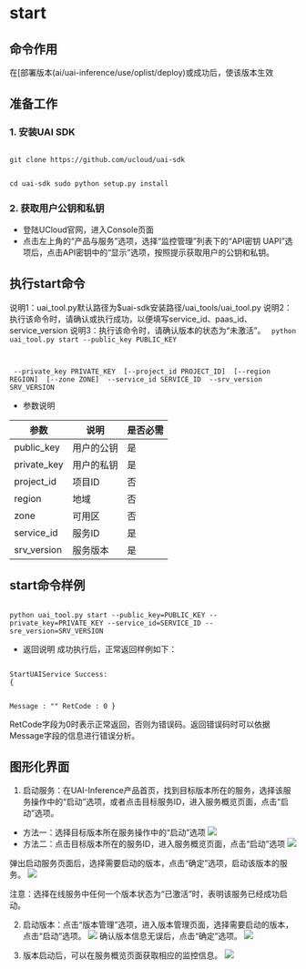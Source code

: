 

# start
## 命令作用
在[部署版本(ai/uai-inference/use/oplist/deploy)或[](ai/uai-inference/use/oplist/deploydocker)成功后，使该版本生效 

## 准备工作
### 1. 安装UAI SDK

<code>
git clone https://github.com/ucloud/uai-sdk

cd uai-sdk
sudo python setup.py install
</code>

### 2. 获取用户公钥和私钥 

  * 登陆UCloud官网，进入Console页面
  * 点击左上角的“产品与服务”选项，选择“监控管理”列表下的“API密钥 UAPI”选项后，点击API密钥中的“显示”选项，按照提示获取用户的公钥和私钥。

## 执行start命令
说明1：uai\_tool.py默认路径为$uai-sdk安装路径/uai\_tools/uai\_tool.py 
说明2：执行该命令时，请确认[](ai/uai-inference/use/oplist/deploy)或[](ai/uai-inference/use/oplist/deploydocker)执行成功，以便填写service\_id、paas\_id、service\_version 
说明3：执行该命令时，请确认版本的状态为“未激活”。
<code>
python uai_tool.py start    --public_key PUBLIC_KEY

​          	            --private_key PRIVATE_KEY
​			    [--project_id PROJECT_ID]
​			    [--region REGION]
​			    [--zone ZONE]
​                            --service_id SERVICE_ID
​                            --srv_version SRV_VERSION
</code>

  * 参数说明

| 参数 | 说明 | 是否必需 |
| ---- | ---- | -------- |
|public\_key |用户的公钥|是|
|private\_key |用户的私钥|是|
|project\_id|项目ID|否|
| region   	 | 地域                	        | 否         |
| zone           | 可用区				| 否         |
|service\_id |服务ID|是|
|srv\_version |服务版本|是|

## start命令样例

<code>
python uai_tool.py start --public_key=PUBLIC_KEY --private_key=PRIVATE_KEY --service_id=SERVICE_ID --sre_version=SRV_VERSION
</code>

  * 返回说明
成功执行后，正常返回样例如下：

<code>
StartUAIService Success:
{

Message : ""
RetCode : 0
}
</code>

RetCode字段为0时表示正常返回，否则为错误码。返回错误码时可以依据Message字段的信息进行错误分析。

## 图形化界面

1. 启动服务：在UAI-Inference产品首页，找到目标版本所在的服务，选择该服务操作中的“启动”选项，或者点击目标服务ID，进入服务概览页面，点击“启动”选项。

  * 方法一：选择目标版本所在服务操作中的“启动”选项 
![](ai/uai-inference/images/use/oplist/start/start0.png)
  * 方法二：点击目标版本所在的服务ID，进入服务概览页面，点击“启动”选项 
![](ai/uai-inference/images/use/oplist/start/start1.png)

  弹出启动服务页面后，选择需要启动的版本，点击“确定”选项，启动该版本的服务。
![](ai/uai-inference/images/use/oplist/start/start2.png)

  注意：选择在线服务中任何一个版本状态为“已激活”时，表明该服务已经成功启动。


2. 启动版本：点击“版本管理”选项，进入版本管理页面，选择需要启动的版本，点击“启动”选项。
![](ai/uai-inference/images/use/oplist/start/start3.png)
    确认版本信息无误后，点击“确定”选项。
![](ai/uai-inference/images/use/oplist/start/start4.png)


3. 版本启动后，可以在服务概览页面获取相应的监控信息。
![](ai/uai-inference/images/use/oplist/start/start5.png)


